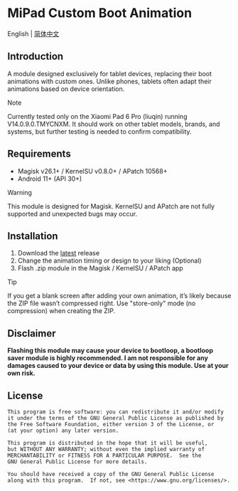 # MiPad Custom Boot Animation
English | [简体中文](/README_zh-CN.md)

## Introduction
A module designed exclusively for tablet devices, replacing their boot animations with custom ones. Unlike phones, tablets often adapt their animations based on device orientation.
> [!NOTE]  
> Currently tested only on the Xiaomi Pad 6 Pro (liuqin) running V14.0.9.0.TMYCNXM. It should work on other tablet models, brands, and systems, but further testing is needed to confirm compatibility.

## Requirements
- Magisk v26.1+ / KernelSU v0.8.0+ / APatch 10568+
- Android 11+ (API 30+)
> [!WARNING]
> This module is designed for Magisk. KernelSU and APatch are not fully supported and unexpected bugs may occur.

## Installation
1. Download the [latest](https://github.com/G0246/mipad-custom-boot/releases/latest) release
2. Change the animation timing or design to your liking (Optional)
3. Flash .zip module in the Magisk / KernelSU / APatch app
> [!TIP]
> If you get a blank screen after adding your own animation, it’s likely because the ZIP file wasn’t compressed right. Use "store-only" mode (no compression) when creating the ZIP.

## Disclaimer
**Flashing this module may cause your device to bootloop, a bootloop saver module is highly recommended. I am not responsible for any damages caused to your device or data by using this module. Use at your own risk.**

## License
    This program is free software: you can redistribute it and/or modify
    it under the terms of the GNU General Public License as published by
    the Free Software Foundation, either version 3 of the License, or
    (at your option) any later version.

    This program is distributed in the hope that it will be useful,
    but WITHOUT ANY WARRANTY; without even the implied warranty of
    MERCHANTABILITY or FITNESS FOR A PARTICULAR PURPOSE.  See the
    GNU General Public License for more details.

    You should have received a copy of the GNU General Public License
    along with this program.  If not, see <https://www.gnu.org/licenses/>.
